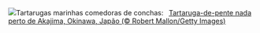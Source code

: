 ![](https://www.bing.com/th?id=OHR.HawksbillTurtle_PT-BR9425456104_UHD.jpg&w=1000)Tartarugas marinhas comedoras de conchas:&nbsp;&ensp;[Tartaruga-de-pente nada perto de Akajima, Okinawa, Japão (© Robert Mallon/Getty Images)](https://www.bing.com/th?id=OHR.HawksbillTurtle_PT-BR9425456104_UHD.jpg)
<br><br/>
